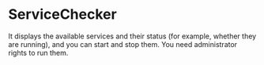# ServiceChecker
It displays the available services and their status (for example, whether they are running), and you can start and stop them. You need administrator rights to run them.
